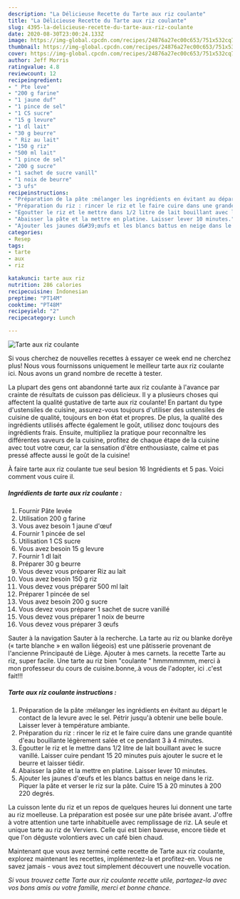 ```yaml
---
description: "La Délicieuse Recette du Tarte aux riz coulante"
title: "La Délicieuse Recette du Tarte aux riz coulante"
slug: 4395-la-delicieuse-recette-du-tarte-aux-riz-coulante
date: 2020-08-30T23:00:24.133Z
image: https://img-global.cpcdn.com/recipes/24876a27ec00c653/751x532cq70/tarte-aux-riz-coulante-photo-principale-de-la-recette.jpg
thumbnail: https://img-global.cpcdn.com/recipes/24876a27ec00c653/751x532cq70/tarte-aux-riz-coulante-photo-principale-de-la-recette.jpg
cover: https://img-global.cpcdn.com/recipes/24876a27ec00c653/751x532cq70/tarte-aux-riz-coulante-photo-principale-de-la-recette.jpg
author: Jeff Morris
ratingvalue: 4.8
reviewcount: 12
recipeingredient:
- " Pte leve"
- "200 g farine"
- "1 jaune duf"
- "1 pince de sel"
- "1 CS sucre"
- "15 g levure"
- "1 dl lait"
- "30 g beurre"
- " Riz au lait"
- "150 g riz"
- "500 ml lait"
- "1 pince de sel"
- "200 g sucre"
- "1 sachet de sucre vanill"
- "1 noix de beurre"
- "3 ufs"
recipeinstructions:
- "Préparation de la pâte :mélanger les ingrédients en évitant au départ le contact de la levure avec le sel. Pétrir jusqu&#39;à obtenir une belle boule. Laisser lever à température ambiante."
- "Préparation du riz : rincer le riz et le faire cuire dans une grande quantité d&#39;eau bouillante légèrement salée et ce pendant 3 à 4 minutes."
- "Égoutter le riz et le mettre dans 1/2 litre de lait bouillant avec le sucre vanillé. Laisser cuire pendant 15 20 minutes puis ajouter le sucre et le beurre et laisser tiédir."
- "Abaisser la pâte et la mettre en platine. Laisser lever 10 minutes."
- "Ajouter les jaunes d&#39;œufs et les blancs battus en neige dans le riz. Piquer la pâte et verser le riz sur la pâte. Cuire 15 à 20 minutes à 200 220 degrés."
categories:
- Resep
tags:
- tarte
- aux
- riz

katakunci: tarte aux riz 
nutrition: 286 calories
recipecuisine: Indonesian
preptime: "PT14M"
cooktime: "PT48M"
recipeyield: "2"
recipecategory: Lunch

---
```



![Tarte aux riz coulante](https://img-global.cpcdn.com/recipes/24876a27ec00c653/751x532cq70/tarte-aux-riz-coulante-photo-principale-de-la-recette.jpg)

Si vous cherchez de nouvelles recettes à essayer ce week end ne cherchez plus! Nous vous fournissons uniquement le meilleur tarte aux riz coulante ici. Nous avons un grand nombre de recette à tester.

La plupart des gens ont abandonné tarte aux riz coulante à l'avance par crainte de résultats de cuisson pas délicieux. Il y a plusieurs choses qui affectent la qualité gustative de tarte aux riz coulante! En partant du type d'ustensiles de cuisine, assurez-vous toujours d'utiliser des ustensiles de cuisine de qualité, toujours en bon état et propres. De plus, la qualité des ingrédients utilisés affecte également le goût, utilisez donc toujours des ingrédients frais. Ensuite, multipliez la pratique pour reconnaître les différentes saveurs de la cuisine, profitez de chaque étape de la cuisine avec tout votre cœur, car la sensation d'être enthousiaste, calme et pas pressé affecte aussi le goût de la cuisine!

<!--inarticleads1-->

À faire tarte aux riz coulante tue seul besion 16 Ingrédients et 5 pas. Voici comment vous cuire il.

##### Ingrédients de tarte aux riz coulante :

1. Fournir  Pâte levée
1. Utilisation 200 g farine
1. Vous avez besoin 1 jaune d&#39;œuf
1. Fournir 1 pincée de sel
1. Utilisation 1 CS sucre
1. Vous avez besoin 15 g levure
1. Fournir 1 dl lait
1. Préparer 30 g beurre
1. Vous devez vous préparer  Riz au lait
1. Vous avez besoin 150 g riz
1. Vous devez vous préparer 500 ml lait
1. Préparer 1 pincée de sel
1. Vous avez besoin 200 g sucre
1. Vous devez vous préparer 1 sachet de sucre vanillé
1. Vous devez vous préparer 1 noix de beurre
1. Vous devez vous préparer 3 œufs


Sauter à la navigation Sauter à la recherche. La tarte au riz ou blanke dorêye (« tarte blanche » en wallon liégeois) est une pâtisserie provenant de l&#39;ancienne Principauté de Liège. Ajouter à mes carnets. la recette Tarte au riz, super facile. Une tarte au riz bien &#34;coulante &#34; hmmmmmmm, merci à mon professeur du cours de cuisine.bonne,.à vous de l&#39;adopter, ici .c&#39;est fait!!! 

<!--inarticleads2-->

##### Tarte aux riz coulante instructions :

1. Préparation de la pâte :mélanger les ingrédients en évitant au départ le contact de la levure avec le sel. Pétrir jusqu&#39;à obtenir une belle boule. Laisser lever à température ambiante.
1. Préparation du riz : rincer le riz et le faire cuire dans une grande quantité d&#39;eau bouillante légèrement salée et ce pendant 3 à 4 minutes.
1. Égoutter le riz et le mettre dans 1/2 litre de lait bouillant avec le sucre vanillé. Laisser cuire pendant 15 20 minutes puis ajouter le sucre et le beurre et laisser tiédir.
1. Abaisser la pâte et la mettre en platine. Laisser lever 10 minutes.
1. Ajouter les jaunes d&#39;œufs et les blancs battus en neige dans le riz. Piquer la pâte et verser le riz sur la pâte. Cuire 15 à 20 minutes à 200 220 degrés.


La cuisson lente du riz et un repos de quelques heures lui donnent une tarte au riz moelleuse. La préparation est posée sur une pâte brisée avant. J&#39;offre à votre attention une tarte inhabituelle avec remplissage de riz. LA seule et unique tarte au riz de Verviers. Celle qui est bien baveuse, encore tiède et que l&#39;on déguste volontiers avec un café bien chaud. 

<!--inarticleads1-->

<p>
Maintenant que vous avez terminé cette recette de Tarte aux riz coulante, explorez maintenant les recettes, implémentez-la et profitez-en. Vous ne savez jamais - vous avez tout simplement découvert une nouvelle vocation.
</p>

<p>
<i>Si vous trouvez cette Tarte aux riz coulante recette utile, partagez-la avec vos bons amis ou votre famille, merci et bonne chance.</i>
</p>
